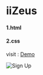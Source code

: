 # iiZeus

#### 1.html
#### 2.css

visit : <a href='https://iiZeus.github.io/Lancher/' target='_blank' > Demo</a>

![Sign Up](assets/img2.jpg)
